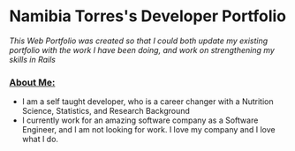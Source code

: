 # Namibia Torres's Developer Portfolio

_This Web Portfolio was created so that I could both update my existing portfolio with the work I have been doing, and work on strengthening my skills in Rails_

### <u> About Me: </u>

* I am a self taught developer, who is a career changer with a Nutrition Science, Statistics, and Research Background
* I currently work for an amazing software company as a Software Engineer, and I am not looking for work. I love my company and I love what I do.

